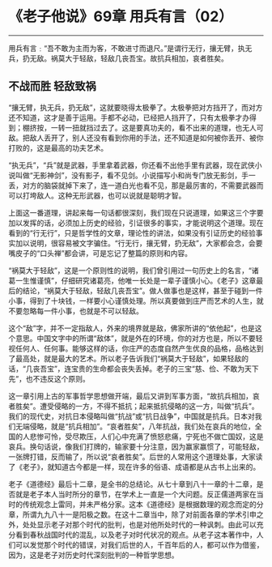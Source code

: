 # 《老子他说》69章 用兵有言（02）

------

用兵有言﹕“吾不敢为主而为客，不敢进寸而退尺。”是谓行无行，攘无臂，执无兵，扔无敌。祸莫大于轻敌，轻敌几丧吾宝。故抗兵相加，哀者胜矣。

## 不战而胜 轻敌致祸

“攘无臂，执无兵，扔无敌”，这就要晓得太极拳了。太极拳把对方挡开了，而对方还不知道，这才是善于运用。手都不必动，已经把人挡开了，只有太极拳才办得到；棚挤按，一转一扭就挡过去了。这是要真功夫的，看不出来的道理，也无人可敌。把敌人丢开了，别人还没有看到你用的手法，还不知道是如何被你丢开、被你打败的，这是最高的功夫艺术。

“执无兵”，“兵”就是武器，手里拿着武器，你还看不出他手里有武器，现在武侠小说叫做“无影神剑”，没有影子，看不见剑。小说描写小和尚专门放无影剑，手一丢，对方的脑袋就掉下来了，连一道白光也看不见，那是最厉害的，不需要武器而可以打垮敌人。这种无形武器，也可以说就是聪明才智。

上面这一番道理，讲起来每一句话都很深刻，我们现在只说道理，如果这三个字要加以发挥的话，必须加上历史的经验，引证很多的事实，才能说明这个道理。现在看到的“行无行”，只是哲学性的文章，理论性的讲法，如果没有引证历史的经验事实加以说明，很容易被文字骗住。“行无行，攘无臂，扔无敌”，大家都会念，会要嘴皮子的“口头禅”都会讲，可是忘记了整篇的原则和内容。

“祸莫大于轻敌”，这是一个原则性的说明，我们曾引用过一句历史上的名言，“诸葛一生惟谨慎”，仔细研究诸葛亮，他唯一长处是一辈子谨慎小心。《老子》这章最后的结论，“祸莫大于轻敌，轻敌几丧吾宝”。做人做事也是这样，甚至于碰到一件小事，得到了十块钱，一样要小心谨慎处理。所以真要做到庄严而艺术的人生，就不要忽略每一件小事，也就是不可以轻敌。

这个“敌”字，并不一定指敌人，外来的境界就是敌，佛家所讲的“依他起”，也是这个意思。中国文字中的所谓“敌体”，就是外在的环境，你的对方也是，所以不要轻视任何人、任何事。能够这样的话，你庄严的态度自然产生优良的品格，品格达到了最高处，就是最大的艺术。所以老子告诉我们“祸莫大于轻敌”，如果轻敌的话，“几丧吾宝”，连宝贵的生命都会丧失丢掉。老子的三宝“慈、俭、不敢为天下先”，也不违反这个原则。

这一章引用上古的军事哲学思想做开端，最后又讲到军事方面，“故抗兵相加，哀者胜矣”。遭受侵略的一方，不得不抵抗；起来抵抗侵略的这一方，叫做“抗兵”。我们的现代史，对抗日本侵略叫做“抗战”或“抗日战争”，中国就是抗兵。日本对我们无端侵略，就是“抗兵相加”。“哀者胜矣”，八年抗战，我们处在哀兵的地位，全国的人悲惨可怜，受尽欺压，人们心中充满了愤怒悲痛，宁死也不做亡国奴，这是哀兵。换句话说，像我们打牌的，输家要十分注意，因为赢家赢惯了，可能轻敌，一张牌打错，反而输了，所以说“哀者胜矣”。后世的人常用这个道理处事，大家读了《老子》，就知道古今都是一样，现在许多的俗语、成语都是从古书上出来的。

老子《道德经》最后十二章，是全书的总结论。从七十章到八十一章的十二章，是否就是老子本人当时所分的章节，在学术上一直是一个大问题。反正儒道两家在当时的传统观念上雷同，并未严格分家。这本《道德经》是根据数理的观念而定的分章，所谓九九八十一是阳极之数。在这十二章当中，除了对前面各章的学术引申之外，处处显示老子对那个时代的批判，也是对他所处时代的一种讽刺。由此可以充分看到春秋战国时代的混乱，以及老子对时代状况的观点。从老子这本著作中，人们可以发觉那个时代的错误，对我们后世的人，千百年后的人，都可以作为借鉴，因为，这是老子对历史时代深刻批判的一种哲学思想。